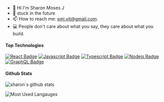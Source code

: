 

<!-- TODO: Add last video link -->

- 🔭 Hi I'm Sharon Moses J
- 🤔 stuck in the future 
- 📫 How to reach me: smj.vit@gmail.com.
- :computer: People don't care about what you say, they care about what you build.

#### Top Technologies

<!-- TODO: Make technologies links takes you to repositories -->

[![React Badge](https://img.shields.io/badge/-React-61DBFB?style=for-the-badge&labelColor=black&logo=react&logoColor=61DBFB)](#) [![Javascript Badge](https://img.shields.io/badge/-Javascript-F0DB4F?style=for-the-badge&labelColor=black&logo=javascript&logoColor=F0DB4F)](#) [![Typescript Badge](https://img.shields.io/badge/-Typescript-007acc?style=for-the-badge&labelColor=black&logo=typescript&logoColor=007acc)](#) [![Nodejs Badge](https://img.shields.io/badge/-Nodejs-3C873A?style=for-the-badge&labelColor=black&logo=node.js&logoColor=3C873A)](#) [![GraphQL Badge](https://img.shields.io/badge/-GraphQl-e535ab?style=for-the-badge&labelColor=black&logo=node.js&logoColor=e535ab)](#)


<!-- #### Profile Visits 

![visitors](https://visitor-badge.glitch.me/badge?page_id=sharonjmoses.sharonjmoses)

<details>

</details> -->


#### Github Stats

![sharon`s github stats](https://github-readme-stats.vercel.app/api?username=sharonjmoses&count_private=true&theme=tokyonight&hide=contribs,prs)


![Most Used Langauges](https://github-readme-stats.vercel.app/api/top-langs/?username=sharonjmoses&layout=compact&theme=dark&langs_count=7&hide=processing)


